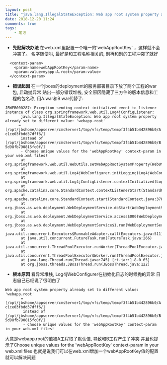 ```yaml
---
layout: post
title: "java.lang.IllegalStateException: Web app root system property already set to different value"
date: 2018-12-20 11:24
comments: true
tags: 
	- 笔记
---
```


- **先贴解决办法**
在web.xml里配置一个唯一的'webAppRootKey' ，这样就不会冲突了。
名字随便叫, 最好是和工程名称相关的, 别再和别的工程冲突了就好
```
  <context-param>
    <param-name>webAppRootKey</param-name>
    <param-value>myapp-A.root</param-value>
  </context-param>
```
<!--more-->
- **错误起因**
在一个jboss的deployment的服务部署目录下放了两个工程的war包, 启动抛异常
贴出一部分错误堆栈, 安全原因隐藏了三方件的版本信息和工程的包名称, 用A.war和B.war代替了: 

 ```
JBWEB000287: Exception sending context initialized event to listener instance of class org.springframework.web.util.Log4jConfigListener: 
        java.lang.IllegalStateException: Web app root system property already set to different value: 'webapp.root' 
       = [/opt/jbshome/appserver/cmsServer1/tmp/vfs/temp/tempf3f4b51b442896b0/A.war-c1ce03fbdd37dff6/] 
        instead of [/opt/jbshome/appserver/cmsServer1/tmp/vfs/temp/tempf3f4b51b442896b0/B.war-5d98fb790815fc0f/] 
        - Choose unique values for the 'webAppRootKey' context-param in your web.xml files!
        at org.springframework.web.util.WebUtils.setWebAppRootSystemProperty(WebUtils.java:161) 
        at org.springframework.web.util.Log4jWebConfigurer.initLogging(Log4jWebConfigurer.java:119) 
        at org.springframework.web.util.Log4jConfigListener.contextInitialized(Log4jConfigListener.java:49) 
        at org.apache.catalina.core.StandardContext.contextListenerStart(StandardContext.java:3339) 
        at org.apache.catalina.core.StandardContext.start(StandardContext.java:3780)
        at org.jboss.as.web.deployment.WebDeploymentService.doStart(WebDeploymentService.java:163) 
        at org.jboss.as.web.deployment.WebDeploymentService.access$000(WebDeploymentService.java:61) 
        at org.jboss.as.web.deployment.WebDeploymentService$1.run(WebDeploymentService.java:96) 
        at java.util.concurrent.Executors$RunnableAdapter.call(Executors.java:511)
        at java.util.concurrent.FutureTask.run(FutureTask.java:266) 
        at java.util.concurrent.ThreadPoolExecutor.runWorker(ThreadPoolExecutor.java:1142) 
        at java.util.concurrent.ThreadPoolExecutor$Worker.run(ThreadPoolExecutor.java:617) 
        at java.lang.Thread.run(Thread.java:745) [rt.jar:1.8.0_65]
        at org.jboss.threads.JBossThread.run(JBossThread.java:122)
```

- **根本原因**
看异常堆栈, Log4jWebConfigurer在初始化日志的时候抛的异常
日志自己已经说了很明白了
```
Web app root system property already set to different value: 'webapp.root' 
       = [/opt/jbshome/appserver/cmsServer1/tmp/vfs/temp/tempf3f4b51b442896b0/A.war-c1ce03fbdd37dff6/] 
        instead of [/opt/jbshome/appserver/cmsServer1/tmp/vfs/temp/tempf3f4b51b442896b0/B.war-5d98fb790815fc0f/] 
        - Choose unique values for the 'webAppRootKey' context-param in your web.xml files!
```

大意是webapp.root的值被A工程取了默认值, 导致和B工程产生了冲突
并且也提示了Choose unique values for the 'webAppRootKey' context-param in your web.xml files 
也就是说我们可以在web.xml增加一个webAppRootKey值的配置就可以解决问题

